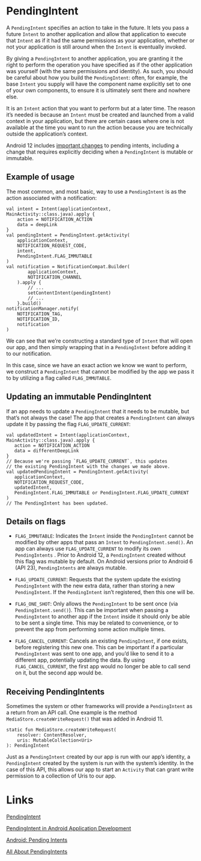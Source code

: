 # PendingIntent

A `PendingIntent` specifies an action to take in the future. It lets you pass a future `Intent` to another application and allow that application to execute that `Intent` as if it had the same permissions as your application, whether or not your application is still around when the `Intent` is eventually invoked. 

By giving a `PendingIntent` to another application, you are granting it the right to perform the operation you have specified as if the other application was yourself (with the same permissions and identity). As such, you should be careful about how you build the `PendingIntent`: often, for example, the base `Intent` you supply will have the component name explicitly set to one of your own components, to ensure it is ultimately sent there and nowhere else.

It is an `Intent` action that you want to perform but at a later time. The reason it’s needed is because an `Intent` must be created and launched from a valid context in your application, but there are certain cases where one is not available at the time you want to run the action because you are technically outside the application’s context. 

Android 12 includes [important changes](https://developer.android.com/about/versions/12/behavior-changes-12#pending-intent-mutability)  to pending intents, including a change that requires explicitly deciding when a `PendingIntent` is mutable or immutable.

## Example of usage
The most common, and most basic, way to use a `PendingIntent` is as the action associated with a notification:

```
val intent = Intent(applicationContext, MainActivity::class.java).apply {
    action = NOTIFICATION_ACTION
    data = deepLink
}
val pendingIntent = PendingIntent.getActivity(
    applicationContext,
    NOTIFICATION_REQUEST_CODE,
    intent,
    PendingIntent.FLAG_IMMUTABLE
)
val notification = NotificationCompat.Builder(
        applicationContext,
        NOTIFICATION_CHANNEL
    ).apply {
        // ...
        setContentIntent(pendingIntent)
        // ...
    }.build()
notificationManager.notify(
    NOTIFICATION_TAG,
    NOTIFICATION_ID,
    notification
)
```

We can see that we’re constructing a standard type of `Intent` that will open our app, and then simply wrapping that in a `PendingIntent` before adding it to our notification.

In this case, since we have an exact action we know we want to perform, we construct a `PendingIntent` that cannot be modified by the app we pass it to by utilizing a flag called `FLAG_IMMUTABLE`.

## Updating an immutable PendingIntent
If an app needs to update a `PendingIntent` that it needs to be mutable, but that’s not always the case! The app that creates a `PendingIntent` can always update it by passing the flag `FLAG_UPDATE_CURRENT`:
```
val updatedIntent = Intent(applicationContext, MainActivity::class.java).apply {
   action = NOTIFICATION_ACTION
   data = differentDeepLink
}
// Because we're passing `FLAG_UPDATE_CURRENT`, this updates
// the existing PendingIntent with the changes we made above.
val updatedPendingIntent = PendingIntent.getActivity(
   applicationContext,
   NOTIFICATION_REQUEST_CODE,
   updatedIntent,
   PendingIntent.FLAG_IMMUTABLE or PendingIntent.FLAG_UPDATE_CURRENT
)
// The PendingIntent has been updated.
```

## Details on flags

- `FLAG_IMMUTABLE`: Indicates the `Intent` inside the `PendingIntent` cannot be modified by other apps that pass an `Intent` to `PendingIntent.send()`. An app can always use `FLAG_UPDATE_CURRENT` to modify its own `PendingIntents` . Prior to Android 12, a `PendingIntent` created without this flag was mutable by default. On Android versions prior to Android 6 (API 23), `PendingIntents` are always mutable.

- `FLAG_UPDATE_CURRENT`: Requests that the system update the existing `PendingIntent` with the new extra data, rather than storing a new `PendingIntent`. If the `PendingIntent` isn’t registered, then this one will be.

- `FLAG_ONE_SHOT`: Only allows the `PendingIntent` to be sent once (via `PendingIntent.send()`). This can be important when passing a `PendingIntent` to another app if the `Intent` inside it should only be able to be sent a single time. This may be related to convenience, or to prevent the app from performing some action multiple times.

- `FLAG_CANCEL_CURRENT`: Cancels an existing `PendingIntent`, if one exists, before registering this new one. This can be important if a particular `PendingIntent` was sent to one app, and you’d like to send it to a different app, potentially updating the data. By using `FLAG_CANCEL_CURRENT`, the first app would no longer be able to call send on it, but the second app would be.

## Receiving PendingIntents
Sometimes the system or other frameworks will provide a `PendingIntent` as a return from an API call. One example is the method `MediaStore.createWriteRequest()` that was added in Android 11.

```
static fun MediaStore.createWriteRequest(
    resolver: ContentResolver, 
    uris: MutableCollection<Uri>
): PendingIntent
```

Just as a `PendingIntent` created by our app is run with our app’s identity, a `PendingIntent` created by the system is run with the system’s identity. In the case of this API, this allows our app to start an `Activity` that can grant write permission to a collection of Uris to our app.

# Links
[PendingIntent](https://developer.android.com/reference/android/app/PendingIntent)

[PendingIntent in Android Application Development](https://medium.com/programming-lite/pendingintent-in-android-application-development-61818c90458b)

[Android: Pending Intents](https://www.bradcypert.com/android-pending-intents/)

[All About PendingIntents](https://medium.com/androiddevelopers/all-about-pendingintents-748c8eb8619)

